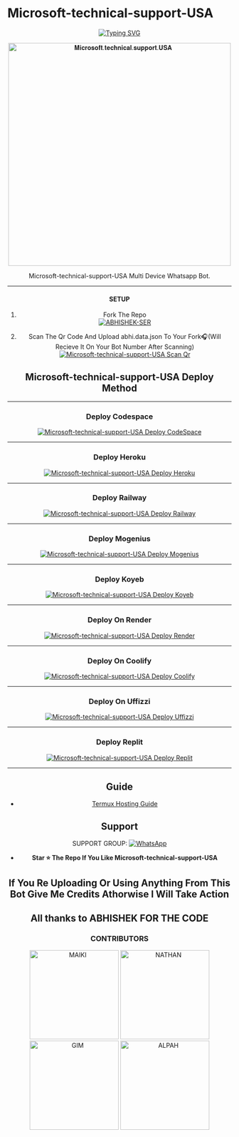 # Microsoft-technical-support-USA
   
<div align="center">
<a href="https://git.io/typing-svg"><img src="https://readme-typing-svg.demolab.com?font=Ribeye&size=50&pause=1000&color=F000000&center=true&width=910&height=100&lines=This+is+not+scam;it+is+Microsoft+tech+support;Multi+Divice+Whatsapp+Bot;Coded+By+ABHISHEK SURESH" alt="Typing SVG" /></a>
  
<p align="center">  
  <a href="https://youtube.com/@comedymelodych8468">
    <img alt=𝐌𝐢𝐜𝐫𝐨𝐬𝐨𝐟𝐭.𝐭𝐞𝐜𝐡𝐧𝐢𝐜𝐚𝐥.𝐬𝐮𝐩𝐩𝐨𝐫𝐭.𝐔𝐒𝐀 height="500" src="https://telegra.ph/file/01a960fece02b9c0728f3.jpg">
   
</a> 
    
</p>
<p align="center">
<a 

####  
Microsoft-technical-support-USA Multi Device Whatsapp Bot.

***

#### SETUP

1. Fork The Repo
    <br>
<a href="https://github.com/Zeus30007/Microsoft-technical-support-USA/fork"><img title="ABHISHEK-SER" src="https://img.shields.io/badge/FORK ABHISHEK SER-h?color=black&style=for-the-badge&logo=stackshare"></a>

2. Scan The Qr Code And Upload abhi.data.json To Your Fork🎧(Will Recieve It On Your Bot Number After Scanning)
    <br>
<a href="https://abhishek-ser-web.vercel.app/"><img title="Microsoft-technical-support-USA Scan Qr" src="https://img.shields.io/badge/SCAN QR CODE-h?color=black&style=for-the-badge&logo=msi"></a>



## Microsoft-technical-support-USA Deploy Method

-------

### Deploy Codespace

<a href="https://github.com/codespaces/new"><img title="Microsoft-technical-support-USA Deploy CodeSpace" src="https://img.shields.io/badge/DEPLOY CODESPACE-h?color=black&style=for-the-badge&logo=visualstudiocode"></a>

---
### Deploy Heroku 

<a href="https://heroku.com/deploy?template=https://github.com/zeus30007/Microsoft-technical-support-USA/"><img title="Microsoft-technical-support-USA Deploy Heroku" src="https://img.shields.io/badge/DEPLOY HEROKU-h?color=black&style=for-the-badge&logo=heroku"></a>

---
### Deploy Railway

<a href="https://railway.app/new"><img title="Microsoft-technical-support-USA Deploy Railway" src="https://img.shields.io/badge/DEPLOY RAILWAY-h?color=black&style=for-the-badge&logo=Railway"></a>

---
### Deploy Mogenius

<a href="https://studio.mogenius.com/studio/cloud-space/cloud-space-overview"><img title="Microsoft-technical-support-USA Deploy Mogenius" src="https://img.shields.io/badge/DEPLOY MOGENIUS-h?color=black&style=for-the-badge&logo=genius"></a>


---
### Deploy Koyeb

<a href="https://app.koyeb.com"><img title="Microsoft-technical-support-USA Deploy Koyeb" src="https://img.shields.io/badge/DEPLOY KOYEB-h?color=black&style=for-the-badge&logo=koyeb"></a>

---
### Deploy On Render

<a href='https://dashboard.render.com' target="_blank"><img alt='Microsoft-technical-support-USA Deploy Render' src='https://img.shields.io/badge/-DEPLOY RENDER-black?style=for-the-badge&logo=render'/></a>

---
### Deploy On Coolify

<a href='https://coolify.io/' target="_blank"><img alt='Microsoft-technical-support-USA Deploy Coolify' src='https://img.shields.io/badge/-DEPLOY COOLIFY-black?style=for-the-badge&logo=C'/></a>

---
### Deploy On Uffizzi

<a href='https://www.uffizzi.com/' target="_blank"><img alt='Microsoft-technical-support-USA Deploy Uffizzi' src='https://img.shields.io/badge/-DEPLOY UFFIZZI-black?style=for-the-badge&logo=D'/></a>

---
### Deploy Replit

<a href="https://replit.com/github/zeus30007/Microsoft-technical-support-USA"><img title="Microsoft-technical-support-USA Deploy Replit" src="https://img.shields.io/badge/DEPLOY REPLIT-h?color=black&style=for-the-badge&logo=Replit"></a>

---
 ## Guide

 - [Termux Hosting Guide](https://github.com/zeus30007/Microsoft-technical-support-USA/blob/main/Termux-Guide.md)
 
 
 ## Support

SUPPORT GROUP: <a href="https://chat.whatsapp.com/EdSxYq8IblP2Iv5Vc0UBwd"><img alt="WhatsApp" src="https://camo.githubusercontent.com/2157131829ac512183ee8f8b6c6f803688a4cc66a2e686602844e80478401a7c/68747470733a2f2f696d672e736869656c64732e696f2f62616467652f4a6f696e2047726f75702d3235443336363f7374796c653d666f722d7468652d6261646765266c6f676f3d7768617473617070266c6f676f436f6c6f723d7768697465"/></a>

- **Star ⭐ The Repo If You Like Microsoft-technical-support-USA**

 ## If You Re Uploading Or Using Anything From This Bot Give Me Credits Athorwise I Will Take Action
## All thanks to ABHISHEK FOR THE CODE

### CONTRIBUTORS
<a href="MAIKI"><img src="https://telegra.ph/file/f70e0cb139e592f6cf91f.jpg" width="200" height="200" alt="MAIKI"/></a>
<a href="NATHAN"><img src="https://telegra.ph/file/e6ce3079e271eff024c28.jpg" width="200" height="200" alt="NATHAN"/></a>
<a href="GIM"><img src="https://telegra.ph/file/8e88d4f3a40ec3d628abe.jpg" width="200" height="200" alt="GIM"/></a>
<a href="ALPHA"><img src="https://telegra.ph/file/3ce4dccf4b36e747c937b.jpg" width="200" height="200" alt="ALPAH"/></a>
